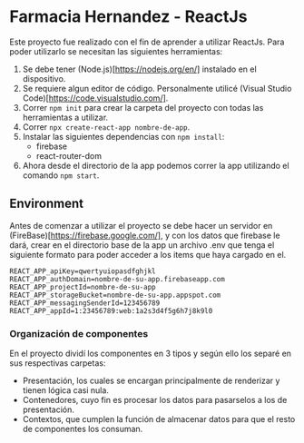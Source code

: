 # Farmacia Hernandez - ReactJs

Este proyecto fue realizado con el fin de aprender a utilizar ReactJs. Para poder utilizarlo se necesitan las siguientes herramientas:  

1. Se debe tener (Node.js)[https://nodejs.org/en/] instalado en el dispositivo.
2. Se requiere algun editor de código. Personalmente utilicé (Visual Studio Code)[https://code.visualstudio.com/].
3. Correr `npm init` para crear la carpeta del proyecto con todas las herramientas a utilizar.
4. Correr `npx create-react-app nombre-de-app`. 
5. Instalar las siguientes dependencias con `npm install`:
    - firebase
    - react-router-dom
6. Ahora desde el directorio de la app podemos correr la app utilizando el comando `npm start`.

## Environment

Antes de comenzar a utilizar el proyecto se debe hacer un servidor en (FireBase)[https://firebase.google.com/], y con los datos que firebase le dará, crear en el directorio base de la app un archivo .env que tenga el siguiente formato para poder acceder a los items que haya cargado en el.

    REACT_APP_apiKey=qwertyuiopasdfghjkl
    REACT_APP_authDomain=nombre-de-su-app.firebaseapp.com
    REACT_APP_projectId=nombre-de-su-app
    REACT_APP_storageBucket=nombre-de-su-app.appspot.com
    REACT_APP_messagingSenderId=123456789
    REACT_APP_appId=1:23456789:web:1a2s3d4f5g6h7j8k9l0

### Organización de componentes

En el proyecto dividí los componentes en 3 tipos y según ello los separé en sus respectivas carpetas:

- Presentación, los cuales se encargan principalmente de renderizar y tienen lógica casi nula.
- Contenedores, cuyo fin es procesar los datos para pasarselos a los de presentación.
- Contextos, que cumplen la función de almacenar datos para que el resto de componentes los consuman.
